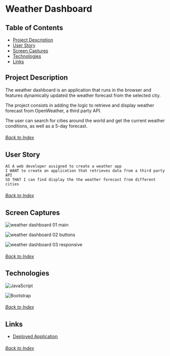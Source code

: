 # Weather Dashboard

## Table of Contents
- [Project Description](#Project-Description)
- [User Story](#User-Story)
- [Screen Captures](#Screen-Captures)
- [Technologies](#Technologies)
- [Links](#Links)

## Project Description
The weather dashboard is an application that runs in the browser and features dynamically updated the weather forecast from the selected city.

The project consists in adding the logic to retrieve and display weather forecast from OpenWeather, a third party API.

The user can search for cities around the world and get the current weather conditions, as well as a 5-day forecast.
###### [Back to Index](#Table-of-Contents)

## User Story
```
AS A web developer assigned to create a weather app
I WANT to create an application that retrieves data from a third party API
SO THAT I can find display the the weather forecast from different cities
```
###### [Back to Index](#Table-of-Contents)


## Screen Captures
![weather dashboard 01 main](./utils/images/scheduler_01_main.png)

![weather dashboard 02 buttons](./utils/images/scheduler_02_add_task.png)

![weather dashboard 03 responsive](./utils/images/scheduler_03_responsive.png)
###### [Back to Index](#Table-of-Contents)


## Technologies
![JavaScript](https://img.shields.io/badge/javascript-%23323330.svg?style=for-the-badge&logo=javascript&logoColor=%23F7DF1E)

![Bootstrap](https://img.shields.io/badge/bootstrap-%23563D7C.svg?style=for-the-badge&logo=bootstrap&logoColor=white)
###### [Back to Index](#Table-of-Contents)

## Links
- [Deployed Application](https://alexjcturbo.github.io/weather-dashboard/)
###### [Back to Index](#Table-of-Contents)